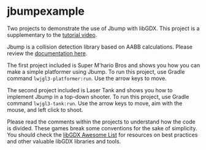 # jbumpexample

Two projects to demonstrate the use of Jbump with libGDX. This project is a supplementary to the
[tutorial video](https://youtu.be/IeU06Vzz2hA).

Jbump is a collision detection library based on AABB calculations. Please review the
[documentation here](https://github.com/tommyettinger/jbump).

The first project included is Super M'hario Bros and shows you how you can make a simple platformer using Jbump. To run
this project, use Gradle command `lwjgl3-platformer:run`. Use the arrow keys to move.

The second project included is Laser Tank and shows you how to implement Jbump in a top-down shooter. To run this
project, use Gradle command `lwjgl3-tank:run`. Use the arrow keys to move, aim with the mouse, and left click to shoot.

Please read the comments within the projects to understand how the code is divided. These games break some conventions
for the sake of simplicity. You should check the [libGDX Awesome List](https://github.com/rafaskb/awesome-libgdx) for resources on best practices and other valuable
libGDX libraries and tools.